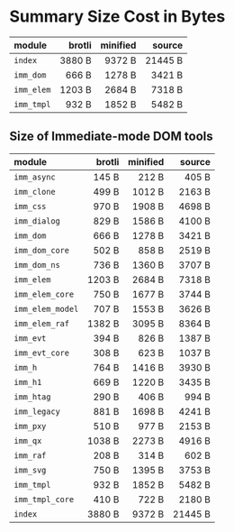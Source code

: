 # Summary Size Cost in Bytes

| module           |   brotli | minified |   source |
|:-----------------|---------:|---------:|---------:|
| `index`          |   3880 B |   9372 B |  21445 B |
| `imm_dom`        |    666 B |   1278 B |   3421 B |
| `imm_elem`       |   1203 B |   2684 B |   7318 B |
| `imm_tmpl`       |    932 B |   1852 B |   5482 B |


## Size of Immediate-mode DOM tools

| module           |   brotli | minified |   source |
|:-----------------|---------:|---------:|---------:|
| `imm_async`      |    145 B |    212 B |    405 B |
| `imm_clone`      |    499 B |   1012 B |   2163 B |
| `imm_css`        |    970 B |   1908 B |   4698 B |
| `imm_dialog`     |    829 B |   1586 B |   4100 B |
| `imm_dom`        |    666 B |   1278 B |   3421 B |
| `imm_dom_core`   |    502 B |    858 B |   2519 B |
| `imm_dom_ns`     |    736 B |   1360 B |   3707 B |
| `imm_elem`       |   1203 B |   2684 B |   7318 B |
| `imm_elem_core`  |    750 B |   1677 B |   3744 B |
| `imm_elem_model` |    707 B |   1553 B |   3626 B |
| `imm_elem_raf`   |   1382 B |   3095 B |   8364 B |
| `imm_evt`        |    394 B |    826 B |   1387 B |
| `imm_evt_core`   |    308 B |    623 B |   1037 B |
| `imm_h`          |    764 B |   1416 B |   3930 B |
| `imm_h1`         |    669 B |   1220 B |   3435 B |
| `imm_htag`       |    290 B |    406 B |    994 B |
| `imm_legacy`     |    881 B |   1698 B |   4241 B |
| `imm_pxy`        |    510 B |    977 B |   2153 B |
| `imm_qx`         |   1038 B |   2273 B |   4916 B |
| `imm_raf`        |    208 B |    314 B |    602 B |
| `imm_svg`        |    750 B |   1395 B |   3753 B |
| `imm_tmpl`       |    932 B |   1852 B |   5482 B |
| `imm_tmpl_core`  |    410 B |    722 B |   2180 B |
| `index`          |   3880 B |   9372 B |  21445 B |

